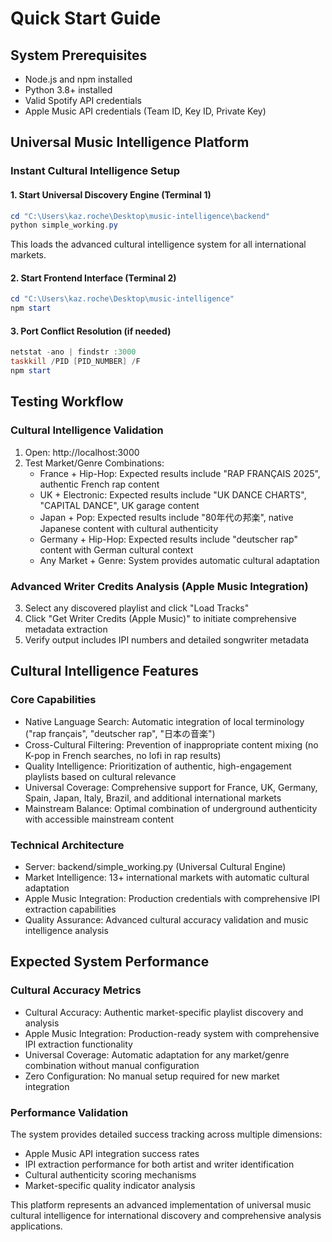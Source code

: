 # Quick Start Guide

## System Prerequisites
- Node.js and npm installed
- Python 3.8+ installed  
- Valid Spotify API credentials
- Apple Music API credentials (Team ID, Key ID, Private Key)

## Universal Music Intelligence Platform

### Instant Cultural Intelligence Setup

#### 1. Start Universal Discovery Engine (Terminal 1)
```powershell
cd "C:\Users\kaz.roche\Desktop\music-intelligence\backend"
python simple_working.py
```
This loads the advanced cultural intelligence system for all international markets.

#### 2. Start Frontend Interface (Terminal 2) 
```powershell
cd "C:\Users\kaz.roche\Desktop\music-intelligence"
npm start
```

#### 3. Port Conflict Resolution (if needed)
```powershell
netstat -ano | findstr :3000
taskkill /PID [PID_NUMBER] /F
npm start
```

## Testing Workflow

### Cultural Intelligence Validation
1. Open: http://localhost:3000
2. Test Market/Genre Combinations:
   - France + Hip-Hop: Expected results include "RAP FRANÇAIS 2025", authentic French rap content
   - UK + Electronic: Expected results include "UK DANCE CHARTS", "CAPITAL DANCE", UK garage content
   - Japan + Pop: Expected results include "80年代の邦楽", native Japanese content with cultural authenticity
   - Germany + Hip-Hop: Expected results include "deutscher rap" content with German cultural context
   - Any Market + Genre: System provides automatic cultural adaptation

### Advanced Writer Credits Analysis (Apple Music Integration)
3. Select any discovered playlist and click "Load Tracks" 
4. Click "Get Writer Credits (Apple Music)" to initiate comprehensive metadata extraction
5. Verify output includes IPI numbers and detailed songwriter metadata

## Cultural Intelligence Features

### Core Capabilities
- Native Language Search: Automatic integration of local terminology ("rap français", "deutscher rap", "日本の音楽")
- Cross-Cultural Filtering: Prevention of inappropriate content mixing (no K-pop in French searches, no lofi in rap results)
- Quality Intelligence: Prioritization of authentic, high-engagement playlists based on cultural relevance
- Universal Coverage: Comprehensive support for France, UK, Germany, Spain, Japan, Italy, Brazil, and additional international markets
- Mainstream Balance: Optimal combination of underground authenticity with accessible mainstream content

### Technical Architecture
- Server: backend/simple_working.py (Universal Cultural Engine)
- Market Intelligence: 13+ international markets with automatic cultural adaptation
- Apple Music Integration: Production credentials with comprehensive IPI extraction capabilities
- Quality Assurance: Advanced cultural accuracy validation and music intelligence analysis

## Expected System Performance

### Cultural Accuracy Metrics
- Cultural Accuracy: Authentic market-specific playlist discovery and analysis
- Apple Music Integration: Production-ready system with comprehensive IPI extraction functionality
- Universal Coverage: Automatic adaptation for any market/genre combination without manual configuration
- Zero Configuration: No manual setup required for new market integration

### Performance Validation
The system provides detailed success tracking across multiple dimensions:
- Apple Music API integration success rates
- IPI extraction performance for both artist and writer identification
- Cultural authenticity scoring mechanisms
- Market-specific quality indicator analysis

This platform represents an advanced implementation of universal music cultural intelligence for international discovery and comprehensive analysis applications.